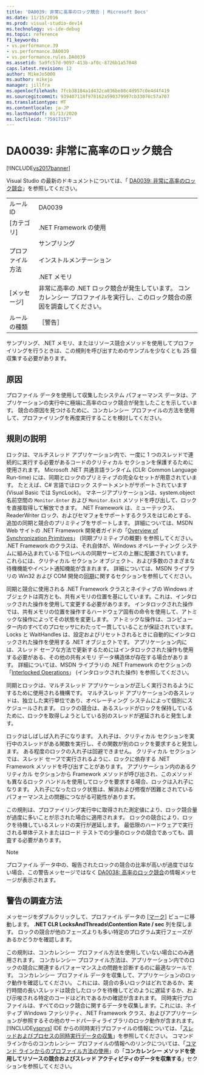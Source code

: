 ```yaml
---
title: 'DA0039: 非常に高率のロック競合 | Microsoft Docs'
ms.date: 11/15/2016
ms.prod: visual-studio-dev14
ms.technology: vs-ide-debug
ms.topic: reference
f1_keywords:
- vs.performance.39
- vs.performance.DA0039
- vs.performance.rules.DA0039
ms.assetid: 5a9fc57d-9097-413b-af0c-8726b1a57048
caps.latest.revision: 12
author: MikeJo5000
ms.author: mikejo
manager: jillfra
ms.openlocfilehash: 7fcb38184a1d432ca036be88c4d957c0e4d4f419
ms.sourcegitcommit: 939407118f978162a590379997cb33076c57a707
ms.translationtype: MT
ms.contentlocale: ja-JP
ms.lasthandoff: 01/13/2020
ms.locfileid: "75917157"
---
```

# <a name="da0039-very-high-rate-of-lock-contentions"></a>DA0039: 非常に高率のロック競合
[!INCLUDE[vs2017banner](../includes/vs2017banner.md)]

Visual Studio の最新のドキュメントについては、「 [DA0039: 非常に高率のロック競合](/visualstudio/profiling/da0039-very-high-rate-of-lock-contentions)」を参照してください。  
  
|||  
|-|-|  
|ルール ID|DA0039|  
|[カテゴリ]|.NET Framework の使用|  
|プロファイル方法|サンプリング<br /><br /> インストルメンテーション<br /><br /> .NET メモリ|  
|[メッセージ]|非常に高率の .NET ロック競合が発生しています。 コンカレンシー プロファイルを実行し、このロック競合の原因を調査してください。|  
|ルールの種類|［警告］|  
  
 サンプリング、.NET メモリ、またはリソース競合メソッドを使用してプロファイリングを行うときは、この規則を呼び出すためのサンプルを少なくとも 25 個収集する必要があります。  
  
## <a name="cause"></a>原因  
 プロファイル データを使用して収集したシステム パフォーマンス データは、アプリケーションの実行中に極端に高率のロック競合が発生したことを示しています。 競合の原因を見つけるために、コンカレンシー プロファイルの方法を使用して、プロファイリングを再度実行することを検討してください。  
  
## <a name="rule-description"></a>規則の説明  
 ロックは、マルチスレッド アプリケーション内で、一度に 1 つのスレッドで連続的に実行する必要があるコードのクリティカル セクションを保護するために使用されます。 Microsoft .NET 共通言語ランタイム (CLR: Common Language Run-time) には、同期とロックのプリミティブの完全なセットが用意されています。 たとえば、C# 言語ではロック ステートメントがサポートされています (Visual Basic では SyncLock)。 マネージアプリケーションは、system.object 名前空間の `Monitor.Enter` および `Monitor.Exit` メソッドを呼び出して、ロックを直接取得して解放できます。 .NET Framework は、ミューテックス、ReaderWriter ロック、およびセマフォをサポートするクラスをはじめとする、追加の同期と競合のプリミティブをサポートします。 詳細については、MSDN Web サイトの .NET Framework 開発者ガイドの「[Overview of Synchronization Primitives](https://msdn.microsoft.com/library/ms228964.aspx)」 (同期プリミティブの概要) を参照してください。 .NET Framework のクラスは、それ自体が、Windows オペレーティング システムに組み込まれている下位レベルの同期サービスの上層に配置されています。 これらには、クリティカル セクション オブジェクト、および多数のさまざまな待機機能やイベント通知機能が含まれます。 詳細については、MSDN ライブラリの Win32 および COM 開発の[同期](https://msdn.microsoft.com/library/ms686353.aspx)に関するセクションを参照してください。  
  
 同期と競合に使用される .NET Framework クラスとネイティブの Windows オブジェクトは両方とも、共有メモリの位置を基にしています。これは、インタロックされた操作を使用して変更する必要があります。 インタロックされた操作では、共有メモリの位置を操作するハードウェア固有の命令を使用して、アトミックな操作によってその状態を変更します。 アトミックな操作は、コンピューター内のすべてのプロセッサにわたって一貫していることが保証されています。 Locks と WaitHandles は、設定およびリセットされるときに自動的にインタロックされた操作を使用する .NET オブジェクトです。 アプリケーション内には、スレッド セーフな方法で更新するためにはインタロックされた操作も使用する必要がある、その他の共有メモリ データ構造体が存在する場合があります。 詳細については、MSDN ライブラリの .NET Framework のセクションの「[Interlocked Operations](https://msdn.microsoft.com/library/sbhbke0y.aspx)」 (インタロックされた操作) を参照してください。  
  
 同期とロックは、マルチスレッド アプリケーションが正しく実行されるようにするために使用される機構です。 マルチスレッド アプリケーションの各スレッドは、独立した実行単位であり、オペレーティング システムによって個別にスケジュールされます。 ロックの競合は、あるスレッドがロックを保持しているために、ロックを取得しようとしている別のスレッドが遅延されると発生します。  
  
 ロックはしばしば入れ子になります。 入れ子は、クリティカル セクションを実行中のスレッドがある関数を実行し、その関数が別のロックを要求すると発生します。 ある程度のロックの入れ子は回避できません。 クリティカル セクションでは、スレッド セーフで実行されるように、ロックに依存する .NET Framework メソッドを呼び出すことがあります。 アプリケーション内のあるクリティカル セクションから Framework メソッドが呼び出され、このメソッドも異なるロック ハンドルを使用してロックを要求する場合、ロックは入れ子になります。 入れ子になったロック状態は、解消および修復が困難とされているパフォーマンス上の問題につながる可能性があります。  
  
 この規則は、プロファイリング実行中に取得された測定値により、ロック競合量が過度に多いことが示された場合に適用されます。 ロックの競合により、ロックを待機しているスレッドの実行が遅延します。 最低限のハードウェアで実行される単体テストまたはロード テストでの少量のロックの競合であっても、調査する必要があります。  
  
> [!NOTE]
> プロファイル データ中の、報告されたロックの競合の比率が高いが過度ではない場合、この警告メッセージではなく [DA0038: 高率のロック競合](../profiling/da0038-high-rate-of-lock-contentions.md)の情報メッセージが表示されます。  
  
## <a name="how-to-investigate-a-warning"></a>警告の調査方法  
 メッセージをダブルクリックして、プロファイル データの [[マーク]](../profiling/marks-view.md) ビューに移動します。  **.NET CLR LocksAndThreads\Contention Rate / sec** 列を探します。 ロックの競合が他のフェーズよりも多い特定のプログラム実行フェーズがあるかどうかを確認します。  
  
 この規則は、コンカレンシー プロファイル方法を使用していない場合にのみ適用されます。 コンカレンシー プロファイル方法は、アプリケーション内でのロックの競合に関連するパフォーマンス上の問題を診断するのに最適なツールです。 コンカレンシー プロファイル データを収集して、アプリケーションのロック動作を確認してください。 これには、競合の多いロックはどれであるか、実行時間の長いスレッドは競合したロックを待機してどのように遅延するか、および示唆される特定のコードはどれであるかの確認が含まれます。 同時実行プロファイルは、すべてのロック競合に関するデータを収集します。これには、ネイティブ Windows ファシリティ、.NET Framework クラス、およびアプリケーションが参照するその他のサードパーティライブラリのロック動作が含まれます。 [!INCLUDE[vsprvs](../includes/vsprvs-md.md)] IDE からの同時実行プロファイルの情報については、「[スレッドおよびプロセスの同時実行データの収集](../profiling/collecting-thread-and-process-concurrency-data.md)」を参照してください。 コマンド ラインからのコンカレンシー プロファイルの情報へのリンクについては、「[コマンド ラインからのプロファイル方法の使用](../profiling/using-profiling-methods-to-collect-performance-data-from-the-command-line.md)」の「**コンカレンシー メソッドを使用してリソースの競合およびスレッド アクティビティのデータを収集する**」セクションを参照してください。
